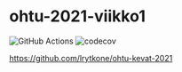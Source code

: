 # ohtu-2021-viikko1

![GitHub Actions](https://github.com/lrytkone/ohtu-2021-viikko1/workflows/CI/badge.svg)
![codecov](https://codecov.io/gh/lrytkone/ohtu-2021-viikko1/branch/main/graph/badge.svg?token=NXSFJOL72Y)

https://github.com/lrytkone/ohtu-kevat-2021
